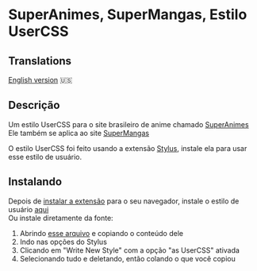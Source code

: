 # SuperAnimes, SuperMangas, Estilo UserCSS

## Translations
[English version](./README.md) 🇺🇸

## Descrição
Um estilo UserCSS para o site brasileiro de anime chamado [SuperAnimes](https://www.superanimes.org/)<br>
Ele também se aplica ao site [SuperMangas](https://www.supermangas.site/)

O estilo UserCSS foi feito usando a extensão [Stylus](https://github.com/openstyles/stylus/blob/master/README.md#releases), instale ela para usar esse estilo de usuário.

## Instalando
Depois de [instalar a extensão](https://github.com/openstyles/stylus/blob/master/README.md#releases) para o seu navegador, instale o estilo de usuário [aqui](https://userstyles.org/styles/185897/superanimes-supermangas-usercss-from-stake2)<br>
Ou instale diretamente da fonte:
1. Abrindo [esse arquivo](https://github.com/stake2/sa-style/blob/master/sa-style.css) e copiando o conteúdo dele
2. Indo nas opções do Stylus
3. Clicando em "Write New Style" com a opção "as UserCSS" ativada
4. Selecionando tudo e deletando, então colando o que você copiou
